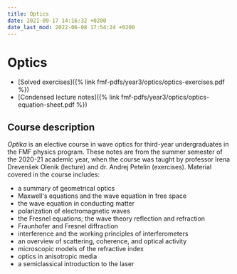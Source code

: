 ```yaml
---
title: Optics
date: 2021-09-17 14:16:32 +0200
date_last_mod: 2022-06-08 17:54:24 +0200
---
```

# Optics

- [Solved exercises]({% link fmf-pdfs/year3/optics/optics-exercises.pdf %})
- [Condensed lecture notes]({% link fmf-pdfs/year3/optics/optics-equation-sheet.pdf %})

## Course description
*Optika* is an elective course in wave optics for third-year undergraduates in the FMF physics program. These notes are from the summer semester of the 2020-21 academic year, when the course was taught by professor Irena Drevenšek Olenik (lecture) and dr. Andrej Petelin (exercises). Material covered in the course includes:
- a summary of geometrical optics
- Maxwell's equations and the wave equation in free space
- the wave equation in conducting matter
- polarization of electromagnetic waves
- the Fresnel equations; the wave theory reflection and refraction
- Fraunhofer and Fresnel diffraction
- interference and the working principles of interferometers
- an overview of scattering, coherence, and optical activity
- microscopic models of the refractive index
- optics in anisotropic media
- a semiclassical introduction to the laser

